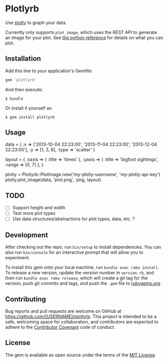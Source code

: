 # Plotlyrb

Use [plotly](https://plot.ly) to graph your data.

Currently only supports `plot_image`, which uses the REST API to generate an image for your plot. See [the python reference](https://plot.ly/python/reference/) for details on what you can plot.

## Installation

Add this line to your application's Gemfile:

```ruby
gem 'plotlyrb'
```

And then execute:

    $ bundle

Or install it yourself as:

    $ gem install plotlyrb

## Usage

data = {
  :x => ['2013-10-04 22:23:00', '2013-11-04 22:23:00', '2013-12-04 22:23:00'],
  :y => [1, 3, 6],
  :type => 'scatter'
}

layout = { :xaxis => { :title => 'times' },
           :yaxis => { :title => 'bigfoot sightings', :range => [0, 7] },
}

plotly = Plotlyrb::PlotImage.new('my-plotly-username', 'my-plotly-api-key')
plotly.plot_image(data, 'plot.png', :png, layout)

## TODO
- [ ] Support height and width
- [ ] Test more plot types
- [ ] Use data structures/abstractions for plot types, data, etc. ?

## Development

After checking out the repo, run `bin/setup` to install dependencies. You can also run `bin/console` for an interactive prompt that will allow you to experiment.

To install this gem onto your local machine, run `bundle exec rake install`. To release a new version, update the version number in `version.rb`, and then run `bundle exec rake release`, which will create a git tag for the version, push git commits and tags, and push the `.gem` file to [rubygems.org](https://rubygems.org).

## Contributing

Bug reports and pull requests are welcome on GitHub at https://github.com/[USERNAME]/plotlyrb. This project is intended to be a safe, welcoming space for collaboration, and contributors are expected to adhere to the [Contributor Covenant](http://contributor-covenant.org) code of conduct.

## License

The gem is available as open source under the terms of the [MIT License](http://opensource.org/licenses/MIT).

